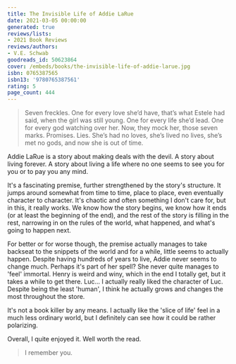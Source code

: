 ```yaml
---
title: The Invisible Life of Addie LaRue
date: 2021-03-05 00:00:00
generated: true
reviews/lists:
- 2021 Book Reviews
reviews/authors:
- V.E. Schwab
goodreads_id: 50623864
cover: /embeds/books/the-invisible-life-of-addie-larue.jpg
isbn: 0765387565
isbn13: '9780765387561'
rating: 5
page_count: 444
---
```

> Seven freckles. One for every love she’d have, that’s what Estele had said, when the girl was still young. One for every life she’d lead. One for every god watching over her. Now, they mock her, those seven marks. Promises. Lies. She’s had no loves, she’s lived no lives, she’s met no gods, and now she is out of time.

Addie LaRue is a story about making deals with the devil. A story about living forever. A story about living a life where no one seems to see you for you or to pay you any mind.  

<!--more-->

It's a fascinating premise, further strengthened by the story's structure. It jumps around somewhat from time to time, place to place, even eventually character to character. It's chaotic and often something I don't care for, but in this, it really works. We know how the story begins, we know how it ends (or at least the beginning of the end), and the rest of the story is filling in the rest, narrowing in on the rules of the world, what happened, and what's going to happen next.  

For better or for worse though, the premise actually manages to take backseat to the snippets of the world and for a while, little seems to actually happen. Despite having hundreds of years to live, Addie never seems to change much. Perhaps it's part of her spell? She never quite manages to 'feel' immortal. Henry is weird and winy, which in the end I totally get, but it takes a while to get there. Luc... I actually really liked the character of Luc. Despite being the least 'human', I think he actually grows and changes the most throughout the store.  

It's not a book killer by any means. I actually like the 'slice of life' feel in a much less ordinary world, but I definitely can see how it could be rather polarizing.  

Overall, I quite enjoyed it. Well worth the read.  

> I remember you.